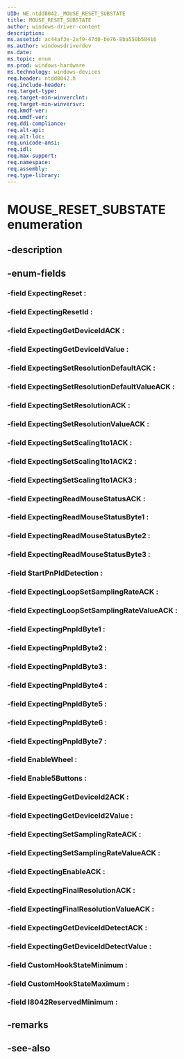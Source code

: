 ```yaml
---
UID: NE.ntdd8042._MOUSE_RESET_SUBSTATE
title: MOUSE_RESET_SUBSTATE
author: windows-driver-content
description: 
ms.assetid: ac44af3e-2af9-47d0-be76-8ba550b58416
ms.author: windowsdriverdev
ms.date: 
ms.topic: enum
ms.prod: windows-hardware
ms.technology: windows-devices
req.header: ntdd8042.h
req.include-header:
req.target-type:
req.target-min-winverclnt:
req.target-min-winversvr:
req.kmdf-ver:
req.umdf-ver:
req.ddi-compliance:
req.alt-api:
req.alt-loc:
req.unicode-ansi:
req.idl:
req.max-support:
req.namespace:
req.assembly:
req.type-library:
---
```


# MOUSE_RESET_SUBSTATE enumeration

## -description



## -enum-fields

### -field ExpectingReset : 
### -field ExpectingResetId : 
### -field ExpectingGetDeviceIdACK : 
### -field ExpectingGetDeviceIdValue : 
### -field ExpectingSetResolutionDefaultACK : 
### -field ExpectingSetResolutionDefaultValueACK : 
### -field ExpectingSetResolutionACK : 
### -field ExpectingSetResolutionValueACK : 
### -field ExpectingSetScaling1to1ACK : 
### -field ExpectingSetScaling1to1ACK2 : 
### -field ExpectingSetScaling1to1ACK3 : 
### -field ExpectingReadMouseStatusACK : 
### -field ExpectingReadMouseStatusByte1 : 
### -field ExpectingReadMouseStatusByte2 : 
### -field ExpectingReadMouseStatusByte3 : 
### -field StartPnPIdDetection : 
### -field ExpectingLoopSetSamplingRateACK : 
### -field ExpectingLoopSetSamplingRateValueACK : 
### -field ExpectingPnpIdByte1 : 
### -field ExpectingPnpIdByte2 : 
### -field ExpectingPnpIdByte3 : 
### -field ExpectingPnpIdByte4 : 
### -field ExpectingPnpIdByte5 : 
### -field ExpectingPnpIdByte6 : 
### -field ExpectingPnpIdByte7 : 
### -field EnableWheel : 
### -field Enable5Buttons : 
### -field ExpectingGetDeviceId2ACK : 
### -field ExpectingGetDeviceId2Value : 
### -field ExpectingSetSamplingRateACK : 
### -field ExpectingSetSamplingRateValueACK : 
### -field ExpectingEnableACK : 
### -field ExpectingFinalResolutionACK : 
### -field ExpectingFinalResolutionValueACK : 
### -field ExpectingGetDeviceIdDetectACK : 
### -field ExpectingGetDeviceIdDetectValue : 
### -field CustomHookStateMinimum : 
### -field CustomHookStateMaximum : 
### -field I8042ReservedMinimum : 

## -remarks

## -see-also